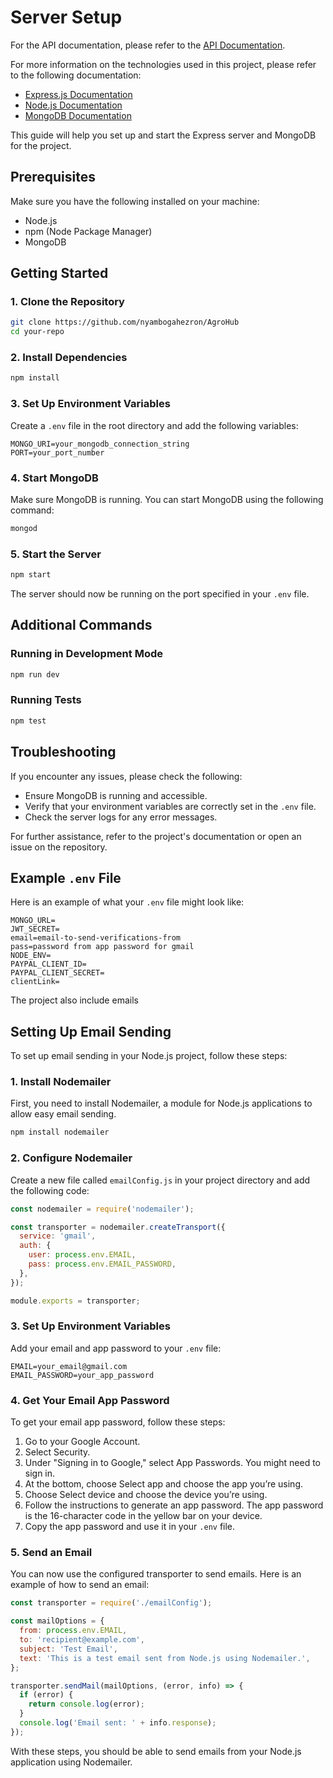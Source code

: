 # Server Setup

For the API documentation, please refer to the [API Documentation](https://agrohub-5p17.onrender.com).

For more information on the technologies used in this project, please refer to the following documentation:

- [Express.js Documentation](https://expressjs.com/)
- [Node.js Documentation](https://nodejs.org/en/docs/)
- [MongoDB Documentation](https://docs.mongodb.com/)

This guide will help you set up and start the Express server and MongoDB for the project.

## Prerequisites

Make sure you have the following installed on your machine:

- Node.js
- npm (Node Package Manager)
- MongoDB

## Getting Started

### 1. Clone the Repository

```bash
git clone https://github.com/nyambogahezron/AgroHub
cd your-repo
```

### 2. Install Dependencies

```bash
npm install
```

### 3. Set Up Environment Variables

Create a `.env` file in the root directory and add the following variables:

```
MONGO_URI=your_mongodb_connection_string
PORT=your_port_number
```

### 4. Start MongoDB

Make sure MongoDB is running. You can start MongoDB using the following command:

```bash
mongod
```

### 5. Start the Server

```bash
npm start
```

The server should now be running on the port specified in your `.env` file.

## Additional Commands

### Running in Development Mode

```bash
npm run dev
```

### Running Tests

```bash
npm test
```

## Troubleshooting

If you encounter any issues, please check the following:

- Ensure MongoDB is running and accessible.
- Verify that your environment variables are correctly set in the `.env` file.
- Check the server logs for any error messages.

For further assistance, refer to the project's documentation or open an issue on the repository.

## Example `.env` File

Here is an example of what your `.env` file might look like:

```
MONGO_URL=
JWT_SECRET=
email=email-to-send-verifications-from
pass=password from app password for gmail
NODE_ENV=
PAYPAL_CLIENT_ID=
PAYPAL_CLIENT_SECRET=
clientLink=
```

The project also include emails

## Setting Up Email Sending

To set up email sending in your Node.js project, follow these steps:

### 1. Install Nodemailer

First, you need to install Nodemailer, a module for Node.js applications to allow easy email sending.

```bash
npm install nodemailer
```

### 2. Configure Nodemailer

Create a new file called `emailConfig.js` in your project directory and add the following code:

```javascript
const nodemailer = require('nodemailer');

const transporter = nodemailer.createTransport({
  service: 'gmail',
  auth: {
    user: process.env.EMAIL,
    pass: process.env.EMAIL_PASSWORD,
  },
});

module.exports = transporter;
```

### 3. Set Up Environment Variables

Add your email and app password to your `.env` file:

```
EMAIL=your_email@gmail.com
EMAIL_PASSWORD=your_app_password
```

### 4. Get Your Email App Password

To get your email app password, follow these steps:

1. Go to your Google Account.
2. Select Security.
3. Under "Signing in to Google," select App Passwords. You might need to sign in.
4. At the bottom, choose Select app and choose the app you’re using.
5. Choose Select device and choose the device you’re using.
6. Follow the instructions to generate an app password. The app password is the 16-character code in the yellow bar on your device.
7. Copy the app password and use it in your `.env` file.

### 5. Send an Email

You can now use the configured transporter to send emails. Here is an example of how to send an email:

```javascript
const transporter = require('./emailConfig');

const mailOptions = {
  from: process.env.EMAIL,
  to: 'recipient@example.com',
  subject: 'Test Email',
  text: 'This is a test email sent from Node.js using Nodemailer.',
};

transporter.sendMail(mailOptions, (error, info) => {
  if (error) {
    return console.log(error);
  }
  console.log('Email sent: ' + info.response);
});
```

With these steps, you should be able to send emails from your Node.js application using Nodemailer.
